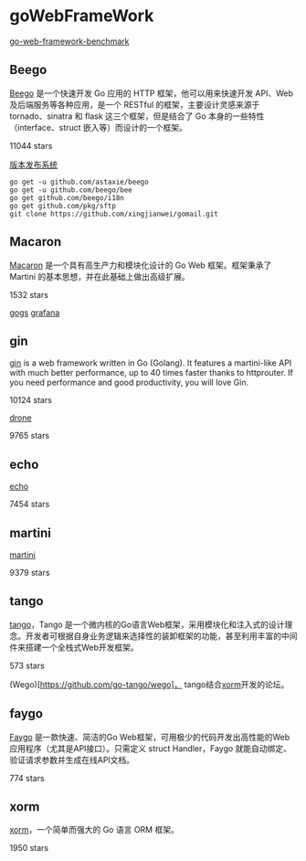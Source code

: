# goWebFrameWork

[go-web-framework-benchmark](https://github.com/smallnest/go-web-framework-benchmark)

## Beego
[Beego](https://beego.me/) 是一个快速开发 Go 应用的 HTTP 框架，他可以用来快速开发 API、Web 及后端服务等各种应用，是一个 RESTful 的框架，主要设计灵感来源于 tornado、sinatra 和 flask 这三个框架，但是结合了 Go 本身的一些特性（interface、struct 嵌入等）而设计的一个框架。

11044 stars

[版本发布系统](https://github.com/lisijie/gopub)
```
go get -u github.com/astaxie/beego
go get -u github.com/beego/bee
go get github.com/beego/i18n
go get github.com/pkg/sftp
git clone https://github.com/xingjianwei/gomail.git
```
## Macaron

[Macaron](https://github.com/go-macaron/macaron) 是一个具有高生产力和模块化设计的 Go Web 框架。框架秉承了 Martini 的基本思想，并在此基础上做出高级扩展。

1532 stars

[gogs](https://gogs.io/)
[grafana](http://grafana.org/)

## gin

[gin](https://github.com/gin-gonic/gin) is a web framework written in Go (Golang). It features a martini-like API with much better performance, up to 40 times faster thanks to httprouter. If you need performance and good productivity, you will love Gin.

10124 stars

[drone](https://github.com/drone/drone)

9765 stars

## echo

[echo](https://github.com/labstack/echo)

7454 stars

## martini
[martini](https://github.com/go-martini/martini) 

9379 stars

## tango

[tango](https://github.com/lunny/tango)，Tango 是一个微内核的Go语言Web框架，采用模块化和注入式的设计理念。开发者可根据自身业务逻辑来选择性的装卸框架的功能，甚至利用丰富的中间件来搭建一个全栈式Web开发框架。

573 stars

(Wego)[https://github.com/go-tango/wego]， tango结合[xorm](http://www.xorm.io/)开发的论坛。

## faygo

[Faygo](https://github.com/henrylee2cn/faygo) 是一款快速、简洁的Go Web框架，可用极少的代码开发出高性能的Web应用程序（尤其是API接口）。只需定义 struct Handler，Faygo 就能自动绑定、验证请求参数并生成在线API文档。

774 stars

## xorm

[xorm](http://xorm.io/)，一个简单而强大的 Go 语言 ORM 框架。

1950 stars
